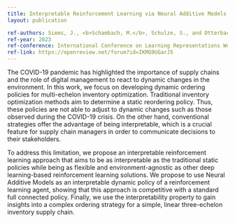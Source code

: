 ```yaml
---
title: Interpretable Reinforcement Learning via Neural Additive Models for Inventory Management
layout: publication

ref-authors: Siems, J., <b>Schambach, M.</b>, Schulze, S., and Otterbach, J.
ref-year: 2023
ref-conference: International Conference on Learning Representations Workshop (ICLR Workshop)
ref-link: https://openreview.net/forum?id=IKMG9UGarJ5
---
```


The COVID-19 pandemic has highlighted the importance of supply chains and the role of digital management to react to dynamic changes in the environment. 
In this work, we focus on developing dynamic ordering policies for multi-echelon inventory optimization. 
Traditional inventory optimization methods aim to determine a static reordering policy. 
Thus, these policies are not able to adjust to dynamic changes such as those observed during the COVID-19 crisis. 
On the other hand, conventional strategies offer the advantage of being interpretable, which is a crucial feature for supply chain managers in order to communicate decisions to their stakeholders.

To address this limitation, we propose an interpretable reinforcement learning approach that aims to be as interpretable as the traditional static policies while being as flexible and environment-agnostic as other deep learning-based reinforcement learning solutions. 
We propose to use Neural Additive Models as an interpretable dynamic policy of a reinforcement learning agent, showing that this approach is competitive with a standard full connected policy. 
Finally, we use the interpretability property to gain insights into a complex ordering strategy for a simple, linear three-echelon inventory supply chain.

